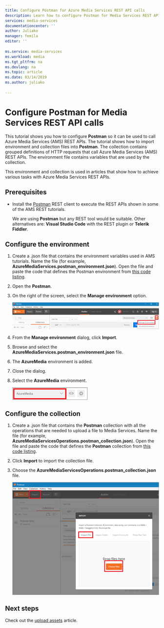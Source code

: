 ```yaml
---
title: Configure Postman for Azure Media Services REST API calls
description: Learn how to configure Postman for Media Services REST API calls.
services: media-services
documentationcenter: ''
author: Juliako
manager: femila
editor: ''

ms.service: media-services
ms.workload: media
ms.tgt_pltfrm: na
ms.devlang: na
ms.topic: article
ms.date: 03/14/2019
ms.author: juliako

---
```

# Configure Postman for Media Services REST API calls  

This tutorial shows you how to configure **Postman** so it can be used to call Azure Media Services (AMS) REST APIs. The tutorial shows how to import environment and collection files into **Postman**. The collection contains grouped definitions of HTTP requests that call Azure Media Services (AMS) REST APIs. The environment file contains variables that are used by the collection.

This environment and collection is used in articles that show how to achieve various tasks with Azure Media Services REST APIs.

## Prerequisites

- Install the [Postman](https://www.getpostman.com/) REST client to execute the REST APIs shown in some of the AMS REST tutorials. 

    We are using **Postman** but any REST tool would be suitable. Other alternatives are: **Visual Studio Code** with the REST plugin or **Telerik Fiddler**. 

## Configure the environment 

1. Create a .json file that contains the environment variables used in AMS tutorials. Name the file (for example, **AzureMediaServices.postman_environment.json**). Open the file and paste the code that defines the Postman environment from [this code listing](postman-environment.md). 
2. Open the **Postman**.
3. On the right of the screen, select the **Manage environment** option.

    ![Upload a file](./media/media-services-rest-upload-files/postman-create-env.png)
4. From the **Manage environment** dialog, click **Import**.
5. Browse and select the **AzureMediaServices.postman_environment.json** file.
6. The **AzureMedia** environment is added.
7. Close the dialog.
8. Select the **AzureMedia** environment.

    ![Upload a file](./media/media-services-rest-upload-files/postman-choose-env.png)

## Configure the collection

1. Create a .json file that contains the **Postman** collection with all the operations that are needed to upload a file to Media Services. Name the file (for example, **AzureMediaServicesOperations.postman_collection.json**). Open the file and paste the code that defines the **Postman** collection from [this code listing](postman-collection.md).
2. Click **Import** to import the collection file.
3. Choose the **AzureMediaServicesOperations.postman_collection.json** file.

    ![Upload a file](./media/media-services-rest-upload-files/postman-import-collection.png)

## Next steps

Check out the [upload assets](media-services-rest-upload-files.md) article.  

